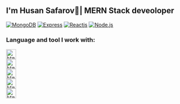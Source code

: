 ### <h2>I'm Husan Safarov👋| MERN Stack deveoloper</h2> 


<a target="_blank" rel="noopener noreferrer nofollow" href="https://camo.githubusercontent.com/632c39374039b43073bb44c5d40ab15ed4a99309f0c8922f06af3eddb5e9909d/68747470733a2f2f696d672e736869656c64732e696f2f62616467652f2d4d6f6e676f44422d3038323033323f7374796c653d666f722d7468652d6261646765266c6f676f3d4d6f6e676f4442266c6f676f436f6c6f723d343741323438"><img src="https://camo.githubusercontent.com/632c39374039b43073bb44c5d40ab15ed4a99309f0c8922f06af3eddb5e9909d/68747470733a2f2f696d672e736869656c64732e696f2f62616467652f2d4d6f6e676f44422d3038323033323f7374796c653d666f722d7468652d6261646765266c6f676f3d4d6f6e676f4442266c6f676f436f6c6f723d343741323438" alt="MongoDB" data-canonical-src="https://img.shields.io/badge/-MongoDB-082032?style=for-the-badge&amp;logo=MongoDB&amp;logoColor=47A248" style="max-width: 100%;"></a>
<a target="_blank" rel="noopener noreferrer nofollow" href="https://camo.githubusercontent.com/a13091c112f3caf333125d48188cda0292a5d64467f19703aee213d85c11362e/68747470733a2f2f696d672e736869656c64732e696f2f62616467652f2d657870726573732d3030303030303f6c6f676f3d65787072657373266c6f676f436f6c6f723d7768697465267374796c653d666f722d7468652d6261646765"><img src="https://camo.githubusercontent.com/a13091c112f3caf333125d48188cda0292a5d64467f19703aee213d85c11362e/68747470733a2f2f696d672e736869656c64732e696f2f62616467652f2d657870726573732d3030303030303f6c6f676f3d65787072657373266c6f676f436f6c6f723d7768697465267374796c653d666f722d7468652d6261646765" alt="Express" data-canonical-src="https://img.shields.io/badge/-Express-082032?style=for-the-badge&amp;logo=Express&amp;logoColor=000000" style="max-width: 100%;"></a>
<a target="_blank" rel="noopener noreferrer nofollow" href="https://camo.githubusercontent.com/7f7f82a8db00cc56b28b068b383ac4db995a3ed1e70c2b4163d205be4f166a49/68747470733a2f2f696d672e736869656c64732e696f2f62616467652f2d52656163742d3039303930393f7374796c653d666f722d7468652d6261646765266c6f676f3d5265616374"><img src="https://camo.githubusercontent.com/7f7f82a8db00cc56b28b068b383ac4db995a3ed1e70c2b4163d205be4f166a49/68747470733a2f2f696d672e736869656c64732e696f2f62616467652f2d52656163742d3039303930393f7374796c653d666f722d7468652d6261646765266c6f676f3d5265616374" alt="Reactjs" data-canonical-src="https://img.shields.io/badge/-Node.js-082032?style=for-the-badge&amp;logo=Node.js&amp;logoColor=339933" style="max-width: 100%;"></a>
<a target="_blank" rel="noopener noreferrer nofollow" href="https://camo.githubusercontent.com/d423a12bb3104123302b72414d54284205bdf66381d64716a6d6891d5fcb0261/68747470733a2f2f696d672e736869656c64732e696f2f62616467652f2d4e6f64656a732d626c61636b3f7374796c653d666f722d7468652d6261646765266c6f676f3d4e6f64652e6a73"><img src="https://camo.githubusercontent.com/d423a12bb3104123302b72414d54284205bdf66381d64716a6d6891d5fcb0261/68747470733a2f2f696d672e736869656c64732e696f2f62616467652f2d4e6f64656a732d626c61636b3f7374796c653d666f722d7468652d6261646765266c6f676f3d4e6f64652e6a73" alt="Node.js" data-canonical-src="https://img.shields.io/badge/-Node.js-082032?style=for-the-badge&amp;logo=Node.js&amp;logoColor=339933" style="max-width: 100%;"></a>





### Language and tool I work with:

<code><img src="https://www.freeiconspng.com/thumbs/html5-icon/html5-icon-1.png" alt="html" width="27px" /> </code>
<code><img src="https://cdn-icons-png.flaticon.com/512/5968/5968242.png" alt="html" width="27px" /> </code>
<code><img src="https://cdn3.iconfinder.com/data/icons/logos-and-brands-adobe/512/288_Sass-512.png" alt="html" width="27px" /> </code>
<code><img src="https://www.freepnglogos.com/uploads/javascript-png/javascript-vector-logo-yellow-png-transparent-javascript-vector-12.png" alt="html" width="27px" /> </code>
<code><img src="https://upload.wikimedia.org/wikipedia/commons/thumb/a/a7/React-icon.svg/2300px-React-icon.svg.png" alt="html" width="27px" /> </code>
